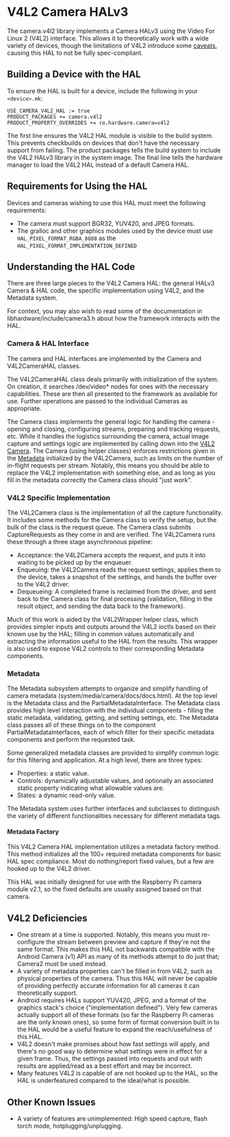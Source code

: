 # V4L2 Camera HALv3

The camera.v4l2 library implements a Camera HALv3 using the
Video For Linux 2 (V4L2) interface. This allows it to theoretically
work with a wide variety of devices, though the limitations of V4L2
introduce some [caveats](#V4L2-Deficiencies), causing this HAL to
not be fully spec-compliant.

## Building a Device with the HAL

To ensure the HAL is built for a device, include the following in your
`<device>.mk`:

```
USE_CAMERA_V4L2_HAL := true
PRODUCT_PACKAGES += camera.v4l2
PRODUCT_PROPERTY_OVERRIDES += ro.hardware.camera=v4l2
```

The first line ensures the V4L2 HAL module is visible to the build system.
This prevents checkbuilds on devices that don't have the necessary support
from failing. The product packages tells the build system to include the V4L2
HALv3 library in the system image. The final line tells the hardware manager
to load the V4L2 HAL instead of a default Camera HAL.

## Requirements for Using the HAL

Devices and cameras wishing to use this HAL must meet
the following requirements:

* The camera must support BGR32, YUV420, and JPEG formats.
* The gralloc and other graphics modules used by the device must use
`HAL_PIXEL_FORMAT_RGBA_8888` as the `HAL_PIXEL_FORMAT_IMPLEMENTATION_DEFINED`

## Understanding the HAL Code

There are three large pieces to the V4L2 Camera HAL: the general HALv3
Camera & HAL code, the specific implementation using V4L2,
and the Metadata system.

For context, you may also wish to read some of the documentation in
libhardware/include/camera3.h about how the framework interacts with the HAL.

### Camera & HAL Interface

The camera and HAL interfaces are implemented by the Camera and
V4L2CameraHAL classes.

The V4L2CameraHAL class deals primarily with initialization of the system.
On creation, it searches /dev/video* nodes for ones with the necessary
capabilities. These are then all presented to the framework as available
for use. Further operations are passed to the individual Cameras as appropriate.

The Camera class implements the general logic for handling the camera -
opening and closing, configuring streams, preparing and tracking requests, etc.
While it handles the logistics surrounding the camera, actual image
capture and settings logic are implemented by calling down into the
[V4L2 Camera](#V4L2-Camera). The Camera (using helper classes) enforces
restrictions given in the [Metadata](#Metadata) initialized by the V4L2Camera,
such as limits on the number of in-flight requests per stream.
Notably, this means you should be able to replace the V4L2 implementation
with something else, and as long as you fill in the metadata correctly the
Camera class should "just work".

### V4L2 Specific Implementation

The V4L2Camera class is the implementation of all the capture functionality.
It includes some methods for the Camera class to verify the setup, but the
bulk of the class is the request queue. The Camera class submits CaptureRequests
as they come in and are verified. The V4L2Camera runs these through a three
stage asynchronous pipeline:

* Acceptance: the V4L2Camera accepts the request, and puts it into waiting to be
picked up by the enqueuer.
* Enqueuing: the V4L2Camera reads the request settings, applies them to the
device, takes a snapshot of the settings, and hands the buffer over to the
V4L2 driver.
* Dequeueing: A completed frame is reclaimed from the driver, and sent
back to the Camera class for final processing (validation, filling in the
result object, and sending the data back to the framework).

Much of this work is aided by the V4L2Wrapper helper class,
which provides simpler inputs and outputs around the V4L2 ioctls
based on their known use by the HAL; filling in common values automatically
and extracting the information useful to the HAL from the results.
This wrapper is also used to expose V4L2 controls to their corresponding
Metadata components.

### Metadata

The Metadata subsystem attempts to organize and simplify handling of
camera metadata (system/media/camera/docs/docs.html). At the top level
is the Metadata class and the PartialMetadataInterface. The Metadata
class provides high level interaction with the individual components -
filling the static metadata, validating, getting, and setting settings,
etc. The Metadata class passes all of these things on to the component
PartialMetadataInterfaces, each of which filter for their specific
metadata components and perform the requested task.

Some generalized metadata classes are provided to simplify common logic
for this filtering and application. At a high level, there are three
types:

* Properties: a static value.
* Controls: dynamically adjustable values, and optionally an
associated static property indicating what allowable values are.
* States: a dynamic read-only value.

The Metadata system uses further interfaces and subclasses to distinguish
the variety of different functionalities necessary for different metadata
tags.

#### Metadata Factory

This V4L2 Camera HAL implementation utilizes a metadata factory method.
This method initializes all the 100+ required metadata components for
basic HAL spec compliance. Most do nothing/report fixed values,
but a few are hooked up to the V4L2 driver.

This HAL was initially designed for use with the Raspberry Pi camera module
v2.1, so the fixed defaults are usually assigned based on that camera.

## V4L2 Deficiencies

* One stream at a time is supported. Notably, this means you must re-configure
the stream between preview and capture if they're not the same format.
This makes this HAL not backwards compatible with the Android Camera (v1) API
as many of its methods attempt to do just that; Camera2 must be used instead.
* A variety of metadata properties can't be filled in from V4L2,
such as physical properties of the camera. Thus this HAL will never be capable
of providing perfectly accurate information for all cameras it can theoretically
support.
* Android requires HALs support YUV420, JPEG, and a format of the graphics
stack's choice ("implementation defined"). Very few cameras actually support
all of these formats (so far the Raspberry Pi cameras are the only known ones),
so some form of format conversion built in to the HAL would be a useful feature
to expand the reach/usefulness of this HAL.
* V4L2 doesn't make promises about how fast settings will apply, and there's no
good way to determine what settings were in effect for a given frame. Thus,
the settings passed into requests and out with results are applied/read as
a best effort and may be incorrect.
* Many features V4L2 is capable of are not hooked up to the HAL, so the HAL
is underfeatured compared to the ideal/what is possible.

## Other Known Issues

* A variety of features are unimplemented: High speed capture,
flash torch mode, hotplugging/unplugging.
